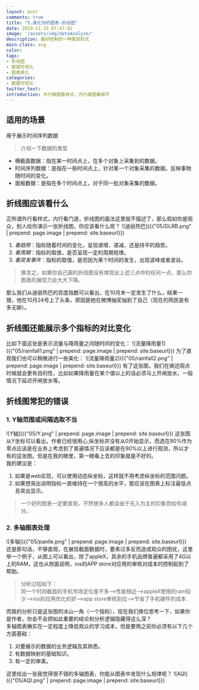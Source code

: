 ```yaml
---
layout: post
comments: true
title: "5.美化你的图表-折线图"
date: 2019-11-15 07:47:02
image: '/assets/img/dataAnalyze/'
description: 最好控制的一种展现形式
main-class: svg
color:
tags:
- 折线图
- 数据可视化
- 图表美化
categories:
- 数据可视化
twitter_text:
introduction: 外行画图看样式，内行画图看细节
---
```

## 适用的场景
用于展示时间序列数据
> 介绍一下数据的类型
* 横截面数据：指在某一时间点上，在多个对象上采集到的数据。
* 时间序列数据：是指在一些时间点上，针对某一个对象采集的数据。反映事物随时间的变化。
* 面板数据：是指在多个时间点上，对于同一批对象采集的数据。

## 折线图应该看什么
正所谓外行看样式，内行看门道，折线图的画法这里就不描述了，那么假如你是观众，别人给你演示一张折线图，你应该看什么呢？
![迪丽热巴]({{"05/DLRB.png" | prepend: page.image | prepend: site.baseurl}})
1. *看趋势*：指标随着时间的变化，呈现递增、递减、还是持平的趋势。
2. *看周期*：指标的取值，是否呈现一定的周期规律。
3. *看突发事件*：指标的取值，是否因为某个时间的发生，出现波峰或者波谷。
> 换言之，如果你自己画的折线图没有体现出上述三点中的任何一点，那么你图表的展现力会大大下降。  

那么我们从迪丽热巴的百度指数可以看出，在10月末一定发生了什么，结果一搜，他在10月24号上了头条，原因是她在微博抽奖抽到了自己（现在的网民是有多无聊）。
## 折线图还能展示多个指标的对比变化
比如下面这张是表示流量与降雨量之间随时间的变化：
![流量降雨量1]({{"05/rainfall1.png" | prepend: page.image | prepend: site.baseurl}})
为了直观我们也可以稍微进行一些美化：
![流量降雨量2]({{"05/rainfall2.png" | prepend: page.image | prepend: site.baseurl}})
有了这张图，我们在阐述观点时候就会更有目的性，比如如果降雨量在某个值以上的话必须马上开闸放水，一般情况下延迟开闸放水等。  
## 折线图常犯的错误
### 1. Y轴范围或间隔选取不当
![Y轴]({{"05/Y.png" | prepend: page.image | prepend: site.baseurl}})
这张图从Y坐标可以看出，作者已经很用心,纵坐标并没有从0开始显示，而选在90%作为零点应该是在业务上考虑到了普遍情况下应该都是在90%以上进行观测，所以才有的这张图。但是在我的眼里，第一眼看上去的印象就是不好的。  
我的建议是：
1. 如果是web实现，可以使用动态纵坐标，这样就不用考虑纵坐标的范围问题。
2. 如果想突出说明指标一直维持在一个很高的水平，那应该在图表上标注最低点且突出显示。
> 一个好的图表一定要直观，不然很多人都会由于先入为主的印象而给你减分。  

### 2. 多轴图表处理
![多轴]({{"05/panlle.png" | prepend: page.image | prepend: site.baseurl}})
还是那句话，不够直观，在展现截面数据时，要素过多反而造成观众的困扰，这里举一个例子，从图上可以看出，除了appleX，其余的手机品牌普遍都采用了4G以上的RAM，这也从侧面说明，ios的APP store对应用的审核对成本的控制起到了帮助。
> 分析过程如下：  
同一个时间截面的手机市场定位差不多-->性能相近-->appleX使用的ram较少-->ios的应用优化的好-->app store审核到位-->节省了手机硬件的成本.  

而我的分析只是这张图的冰山一角（一个指标），现在我们换位思考一下，如果你是作者，你会不会把如此重要的结论和分析逻辑隐藏得这么深？  
多轴图表确实在一定程度上降低观众的学习成本，但是要用之前你必须有以下几个方面基础：
1. 对要展示的数据的业务逻辑及其熟悉。
2. 有数据映射的基础知识。
3. 有一定的审美。  

这里给出一张我觉得很不错的多轴图表，你能从图表中发现什么规律呢？
![AQI]({{"05/AQI.png" | prepend: page.image | prepend: site.baseurl}})
